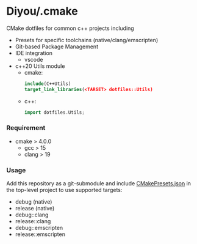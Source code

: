 # Diyou/.cmake

CMake dotfiles for common c++ projects including

- Presets for specific toolchains (native/clang/emscripten)
- Git-based Package Management
- IDE integration
  - vscode
- c++20 Utils module
  - cmake:
    ```cmake
    include(C++Utils)
    target_link_libraries(<TARGET> dotfiles::Utils)
    ```
  - c++:
    ```c++
    import dotfiles.Utils;
    ```

### Requirement

- cmake > 4.0.0
  - gcc > 15
  - clang > 19

### Usage

Add this repository as a git-submodule and include [CMakePresets.json](CMakePresets.json) in the top-level project to use supported targets:

- debug (native)
- release (native)
- debug::clang
- release::clang
- debug::emscripten
- release::emscripten
